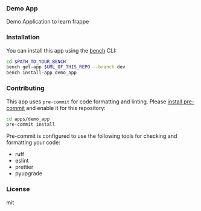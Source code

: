 ### Demo App

Demo Application to learn frappe

### Installation

You can install this app using the [bench](https://github.com/frappe/bench) CLI:

```bash
cd $PATH_TO_YOUR_BENCH
bench get-app $URL_OF_THIS_REPO --branch dev
bench install-app demo_app
```

### Contributing

This app uses `pre-commit` for code formatting and linting. Please [install pre-commit](https://pre-commit.com/#installation) and enable it for this repository:

```bash
cd apps/demo_app
pre-commit install
```

Pre-commit is configured to use the following tools for checking and formatting your code:

- ruff
- eslint
- prettier
- pyupgrade

### License

mit
